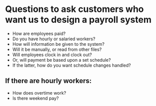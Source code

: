 # Questions to ask customers who want us to design a payroll system

* How are employees paid?  
* Do you have hourly or salaried workers?
* How will information be given to the system?  
* Will it be manually, or read from other files?
* Will employees clock in and clock out? 
* Or, will payment be based upon a set schedule?
* If the latter, how do you want schedule changes handled?


## If there are hourly workers:

* How does overtime work?
* Is there weekend pay?

